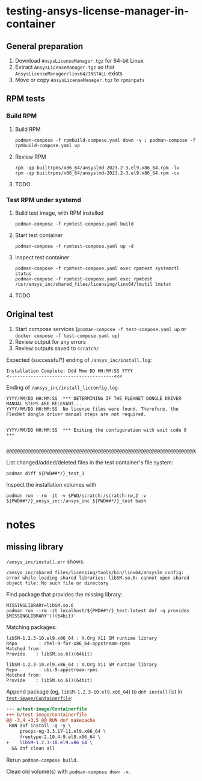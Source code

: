 # testing-ansys-license-manager-in-container


## General preparation

1. Download `AnsysLicenseManager.tgz` for 64-bit Linux
2. Extract `AnsysLicenseManager.tgz` so that `AnsysLicenseManager/linx64/INSTALL` exists
3. Move or copy `AnsysLicenseManager.tgz` to `rpminputs`


## RPM tests

### Build RPM

1. Build RPM

   ```shell
   podman-compose -f rpmbuild-compose.yaml down -v ; podman-compose -f rpmbuild-compose.yaml up
   ```

2. Review RPM

   ```shell
   rpm -qp builtrpms/x86_64/ansyslmd-2023.2-3.el9.x86_64.rpm -lv
   rpm -qp builtrpms/x86_64/ansyslmd-2023.2-3.el9.x86_64.rpm -cv
   ```

3. TODO


### Test RPM under systemd

1. Build test image, with RPM installed

   ```shell
   podman-compose -f rpmtest-compose.yaml build
   ```

2. Start test container

   ```shell
   podman-compose -f rpmtest-compose.yaml up -d
   ```

3. Inspect test container

   ```shell
   podman-compose -f rpmtest-compose.yaml exec rpmtest systemctl status
   podman-compose -f rpmtest-compose.yaml exec rpmtest /usr/ansys_inc/shared_files/licensing/linx64/lmutil lmstat
   ```

4. TODO


## Original test

1. Start compose services (`podman-compose -f test-compose.yaml up` or `docker compose -f test-compose.yaml up`)
2. Review output for any errors
3. Review outputs saved to `scratch/`

Expected (successful?) ending of `/ansys_inc/install.log`:

```
Installation Complete: Ddd Mmm DD HH:MM:SS YYYY
<---------------------------------------<<<
```

Ending of `/ansys_inc/install_licconfig.log`:

```
YYYY/MM/DD HH:MM:SS  *** DETERMINING IF THE FLEXNET DONGLE DRIVER MANUAL STEPS ARE RELEVANT...
YYYY/MM/DD HH:MM:SS  No license files were found. Therefore, the FlexNet dongle driver manual steps are not required.


YYYY/MM/DD HH:MM:SS  *** Exiting the configuration with exit code 0 ***


@@@@@@@@@@@@@@@@@@@@@@@@@@@@@@@@@@@@@@@@@@@@@@@@@@@@@@@@@@@@@@@@@@@@@@@@@@@@@@@@@@@@@@
```

List changed/added/deleted files in the test container's file system:

```shell
podman diff ${PWD##*/}_test_1
```

Inspect the installation volumes with 

```shell
podman run --rm -it -v $PWD/scratch:/scratch:rw,Z -v ${PWD##*/}_ansys_inc:/ansys_inc ${PWD##*/}_test bash
```


# notes

## missing library

`/ansys_inc/install.err` shows:

```
/ansys_inc/shared_files/licensing/tools/bin/linx64/ansyslm_config: error while loading shared libraries: libSM.so.6: cannot open shared object file: No such file or directory
```

Find package that provides the missing library:

```shell
MISSINGLIBRARY=libSM.so.6
podman run --rm -it localhost/${PWD##*/}_test:latest dnf -q provides $MISSINGLIBRARY'()(64bit)'
```

Matching packages:

```
libSM-1.2.3-10.el9.x86_64 : X.Org X11 SM runtime library
Repo        : rhel-9-for-x86_64-appstream-rpms
Matched from:
Provide    : libSM.so.6()(64bit)

libSM-1.2.3-10.el9.x86_64 : X.Org X11 SM runtime library
Repo        : ubi-9-appstream-rpms
Matched from:
Provide    : libSM.so.6()(64bit)

```

Append package (eg, `libSM-1.2.3-10.el9.x86_64`) to `dnf install` list in [`test-image/Containerfile`](test-image/Containerfile):

```patch
--- a/test-image/Containerfile
+++ b/test-image/Containerfile
@@ -3,4 +3,5 @@ RUN dnf makecache
 RUN dnf install -q -y \
     procps-ng-3.3.17-11.el9.x86_64 \
     freetype-2.10.4-9.el9.x86_64 \
+    libSM-1.2.3-10.el9.x86_64 \
  && dnf clean all
```

Rerun `podman-compose build`.

Clean old volume(s) with `podman-compose down -v`.
